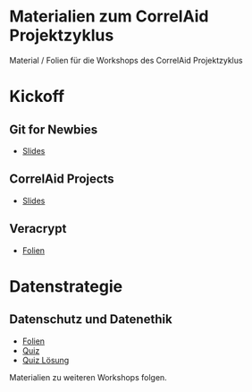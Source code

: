 # Materialien zum CorrelAid Projektzyklus
Material / Folien für die Workshops des CorrelAid Projektzyklus

# Kickoff 
## Git for Newbies

- [Slides](https://projektzyklus.correlaid.org/00_kickoff-git-for-newbies)

## CorrelAid Projects
- [Slides](https://projektzyklus.correlaid.org/01_kickoff-correlaid-projects/correlaid-projects.pdf)

## Veracrypt
- [Folien](https://projektzyklus.correlaid.org/00_kickoff-datensicherheit-veracrypt)

# Datenstrategie
## Datenschutz und Datenethik
- [Folien](https://projektzyklus.correlaid.org/03_strategie-datenschutz-datenethik/datenschutz_und_datenethik.pdf)
- [Quiz](https://projektzyklus.correlaid.org/03_strategie-datenschutz-datenethik/datenschutz_und_datenethik_quiz.pdf)
- [Quiz Lösung](https://projektzyklus.correlaid.org/03_strategie-datenschutz-datenethik/datenschutz_und_datenethik_quiz.pdf)


Materialien zu weiteren Workshops folgen.